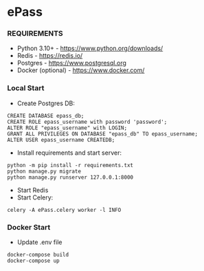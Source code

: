 # ePass #

### REQUIREMENTS ###

* Python 3.10+ - https://www.python.org/downloads/
* Redis - https://redis.io/
* Postgres - https://www.postgresql.org
* Docker (optional) - https://www.docker.com/

### Local Start ###

* Create Postgres DB:
```commandline
CREATE DATABASE epass_db;
CREATE ROLE epass_username with password 'password';
ALTER ROLE "epass_username" with LOGIN;
GRANT ALL PRIVILEGES ON DATABASE "epass_db" TO epass_username;
ALTER USER epass_username CREATEDB;
```
* Install requirements and start server:
```commandline
python -m pip install -r requirements.txt
python manage.py migrate
python manage.py runserver 127.0.0.1:8000
```
* Start Redis
* Start Celery:
```commandline
celery -A ePass.celery worker -l INFO
```

### Docker Start ###

* Update .env file

```commandline
docker-compose build
docker-compose up
```
